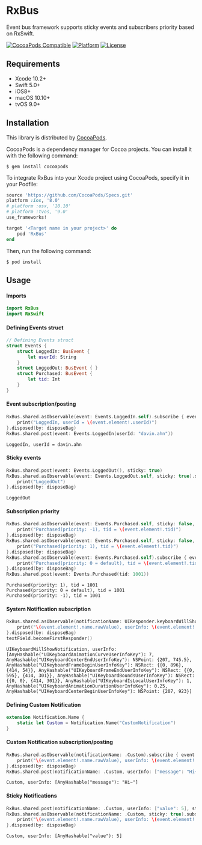 # RxBus

Event bus framework supports sticky events and subscribers priority based on RxSwift.

[![CocoaPods Compatible](https://img.shields.io/cocoapods/v/RxBus.svg?style=flat)](https://cocoadocs.org/docsets/RxBus)
[![Platform](https://img.shields.io/cocoapods/p/RxBus.svg?style=flat)](https://cocoadocs.org/docsets/RxBus)
[![License](https://img.shields.io/cocoapods/l/RxBus.svg?style=flat)](https://cocoadocs.org/docsets/RxBus)

## Requirements

- Xcode 10.2+
- Swift 5.0+
- iOS8+
- macOS 10.10+
- tvOS 9.0+

## Installation

This library is distributed by [CocoaPods](https://cocoapods.org).

 CocoaPods is a dependency manager for Cocoa projects. You can install it with the following command:

```
$ gem install cocoapods
```

To integrate RxBus into your Xcode project using CocoaPods, specify it in your Podfile:

```ruby
source 'https://github.com/CocoaPods/Specs.git'
platform :ios, '8.0'
# platform :osx, '10.10'
# platform :tvos, '9.0'
use_frameworks!

target '<Target name in your project>' do
    pod 'RxBus'
end
```

Then, run the following command:

```
$ pod install
```

## Usage

#### Imports

```swift
import RxBus
import RxSwift
```

#### Defining Events struct

```swift
// Defining Events struct
struct Events {
    struct LoggedIn: BusEvent {
        let userId: String
    }
    struct LoggedOut: BusEvent { }
    struct Purchased: BusEvent {
        let tid: Int
    }
}
```

#### Event subscription/posting

```swift
RxBus.shared.asObservable(event: Events.LoggedIn.self).subscribe { event in
    print("LoggedIn, userId = \(event.element!.userId)")
}.disposed(by: disposeBag)
RxBus.shared.post(event: Events.LoggedIn(userId: "davin.ahn"))
```

```
LoggedIn, userId = davin.ahn
```

#### Sticky events

```swift
RxBus.shared.post(event: Events.LoggedOut(), sticky: true)
RxBus.shared.asObservable(event: Events.LoggedOut.self, sticky: true).subscribe { _ in
    print("LoggedOut")
}.disposed(by: disposeBag)
```

```
LoggedOut
```

#### Subscription priority

```swift
RxBus.shared.asObservable(event: Events.Purchased.self, sticky: false, priority: -1).subscribe { event in
    print("Purchased(priority: -1), tid = \(event.element!.tid)")
}.disposed(by: disposeBag)
RxBus.shared.asObservable(event: Events.Purchased.self, sticky: false, priority: 1).subscribe { event in
    print("Purchased(priority: 1), tid = \(event.element!.tid)")
}.disposed(by: disposeBag)
RxBus.shared.asObservable(event: Events.Purchased.self).subscribe { event in
    print("Purchased(priority: 0 = default), tid = \(event.element!.tid)")
}.disposed(by: disposeBag)
RxBus.shared.post(event: Events.Purchased(tid: 1001))
```

```
Purchased(priority: 1), tid = 1001
Purchased(priority: 0 = default), tid = 1001
Purchased(priority: -1), tid = 1001
```

#### System Notification subscription

```swift
RxBus.shared.asObservable(notificationName: UIResponder.keyboardWillShowNotification).subscribe { event in
    print("\(event.element!.name.rawValue), userInfo: \(event.element!.userInfo)")
}.disposed(by: disposeBag)
textField.becomeFirstResponder()
```

```
UIKeyboardWillShowNotification, userInfo: [AnyHashable("UIKeyboardAnimationCurveUserInfoKey"): 7, AnyHashable("UIKeyboardCenterEndUserInfoKey"): NSPoint: {207, 745.5}, AnyHashable("UIKeyboardFrameBeginUserInfoKey"): NSRect: {{0, 896}, {414, 54}}, AnyHashable("UIKeyboardFrameEndUserInfoKey"): NSRect: {{0, 595}, {414, 301}}, AnyHashable("UIKeyboardBoundsUserInfoKey"): NSRect: {{0, 0}, {414, 301}}, AnyHashable("UIKeyboardIsLocalUserInfoKey"): 1, AnyHashable("UIKeyboardAnimationDurationUserInfoKey"): 0.25, AnyHashable("UIKeyboardCenterBeginUserInfoKey"): NSPoint: {207, 923}]
```

#### Defining Custom Notification

```swift
extension Notification.Name {
    static let Custom = Notification.Name("CustomNotification")
}
```

#### Custom Notification subscription/posting

```swift
RxBus.shared.asObservable(notificationName: .Custom).subscribe { event in
    print("\(event.element!.name.rawValue), userInfo: \(event.element!.userInfo)")
}.disposed(by: disposeBag)
RxBus.shared.post(notificationName: .Custom, userInfo: ["message": "Hi~"])
```

```
Custom, userInfo: [AnyHashable("message"): "Hi~"]
```

#### Sticky Notifications

```swift
RxBus.shared.post(notificationName: .Custom, userInfo: ["value": 5], sticky: true)
RxBus.shared.asObservable(notificationName: .Custom, sticky: true).subscribe { event in
    print("\(event.element!.name.rawValue), userInfo: \(event.element!.userInfo)")
}.disposed(by: disposeBag)
```

```
Custom, userInfo: [AnyHashable("value"): 5]
```

